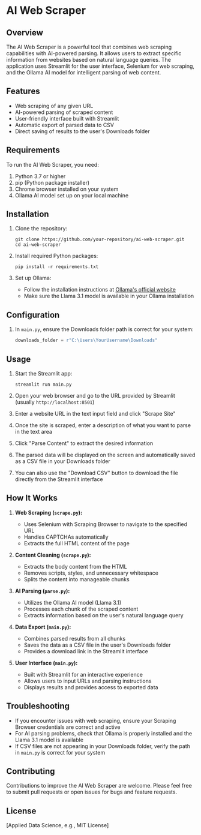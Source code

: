 # AI Web Scraper

## Overview
The AI Web Scraper is a powerful tool that combines web scraping capabilities with AI-powered parsing. 
It allows users to extract specific information from websites based on natural language queries. 
The application uses Streamlit for the user interface, Selenium for web scraping, and the Ollama AI model for intelligent parsing of web content.

## Features
- Web scraping of any given URL
- AI-powered parsing of scraped content
- User-friendly interface built with Streamlit
- Automatic export of parsed data to CSV
- Direct saving of results to the user's Downloads folder

## Requirements
To run the AI Web Scraper, you need:

1. Python 3.7 or higher
2. pip (Python package installer)
3. Chrome browser installed on your system
4. Ollama AI model set up on your local machine

## Installation

1. Clone the repository:
   ```
   git clone https://github.com/your-repository/ai-web-scraper.git
   cd ai-web-scraper
   ```

2. Install required Python packages:
   ```
   pip install -r requirements.txt
   ```

3. Set up Ollama:
   - Follow the installation instructions at [Ollama's official website](https://ollama.ai/)
   - Make sure the Llama 3.1 model is available in your Ollama installation

## Configuration

1. In `main.py`, ensure the Downloads folder path is correct for your system:
   ```python
   downloads_folder = r"C:\Users\YourUsername\Downloads"
   ```

## Usage

1. Start the Streamlit app:
   ```
   streamlit run main.py
   ```

2. Open your web browser and go to the URL provided by Streamlit (usually `http://localhost:8501`)

3. Enter a website URL in the text input field and click "Scrape Site"

4. Once the site is scraped, enter a description of what you want to parse in the text area

5. Click "Parse Content" to extract the desired information

6. The parsed data will be displayed on the screen and automatically saved as a CSV file in your Downloads folder

7. You can also use the "Download CSV" button to download the file directly from the Streamlit interface

## How It Works

1. **Web Scraping (`scrape.py`):**
   - Uses Selenium with Scraping Browser to navigate to the specified URL
   - Handles CAPTCHAs automatically
   - Extracts the full HTML content of the page

2. **Content Cleaning (`scrape.py`):**
   - Extracts the body content from the HTML
   - Removes scripts, styles, and unnecessary whitespace
   - Splits the content into manageable chunks

3. **AI Parsing (`parse.py`):**
   - Utilizes the Ollama AI model (Llama 3.1)
   - Processes each chunk of the scraped content
   - Extracts information based on the user's natural language query

4. **Data Export (`main.py`):**
   - Combines parsed results from all chunks
   - Saves the data as a CSV file in the user's Downloads folder
   - Provides a download link in the Streamlit interface

5. **User Interface (`main.py`):**
   - Built with Streamlit for an interactive experience
   - Allows users to input URLs and parsing instructions
   - Displays results and provides access to exported data

## Troubleshooting

- If you encounter issues with web scraping, ensure your Scraping Browser credentials are correct and active
- For AI parsing problems, check that Ollama is properly installed and the Llama 3.1 model is available
- If CSV files are not appearing in your Downloads folder, verify the path in `main.py` is correct for your system

## Contributing

Contributions to improve the AI Web Scraper are welcome. Please feel free to submit pull requests or open issues for bugs and feature requests.

## License

[Applied Data Science, e.g., MIT License]
